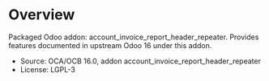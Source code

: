 # Overview

Packaged Odoo addon: account_invoice_report_header_repeater. Provides features documented in upstream Odoo 16 under this addon.

- Source: OCA/OCB 16.0, addon account_invoice_report_header_repeater
- License: LGPL-3
